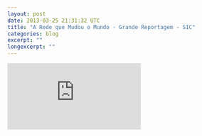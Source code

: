 ```yaml
---
layout: post
date: 2013-03-25 21:31:32 UTC
title: "A Rede que Mudou o Mundo - Grande Reportagem - SIC"
categories: blog
excerpt: ""
longexcerpt: ""
---
```


<div class="video-container"><iframe src="http://www.youtube.com/embed/0yxmAUTOF4g" frameborder="0" allowfullscreen></iframe></div>